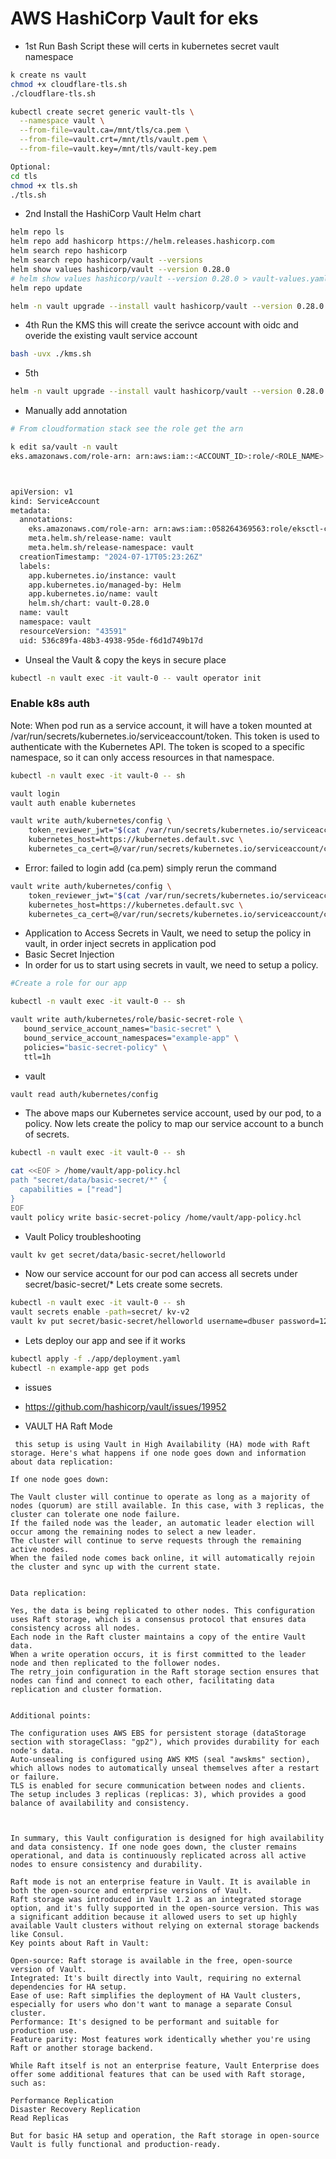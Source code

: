 # AWS HashiCorp Vault for eks

- 1st Run Bash Script these will certs in kubernetes secret vault namespace

```bash
k create ns vault
chmod +x cloudflare-tls.sh
./cloudflare-tls.sh

kubectl create secret generic vault-tls \
  --namespace vault \
  --from-file=vault.ca=/mnt/tls/ca.pem \
  --from-file=vault.crt=/mnt/tls/vault.pem \
  --from-file=vault.key=/mnt/tls/vault-key.pem

Optional:
cd tls
chmod +x tls.sh
./tls.sh
```

- 2nd Install the HashiCorp Vault Helm chart
```bash
helm repo ls
helm repo add hashicorp https://helm.releases.hashicorp.com
helm search repo hashicorp
helm search repo hashicorp/vault --versions
helm show values hashicorp/vault --version 0.28.0
# helm show values hashicorp/vault --version 0.28.0 > vault-values.yaml
helm repo update

helm -n vault upgrade --install vault hashicorp/vault --version 0.28.0 --values eks-values.yaml --create-namespace --wait
```

- 4th Run the KMS this will create the serivce account with oidc and overide the existing vault service account
```bash
bash -uvx ./kms.sh
```

- 5th 
```bash
helm -n vault upgrade --install vault hashicorp/vault --version 0.28.0 --values eks-values.yaml --create-namespace --wait 
```

- Manually add annotation 
```bash
# From cloudformation stack see the role get the arn

k edit sa/vault -n vault
eks.amazonaws.com/role-arn: arn:aws:iam::<ACCOUNT_ID>:role/<ROLE_NAME>



apiVersion: v1
kind: ServiceAccount
metadata:
  annotations:
    eks.amazonaws.com/role-arn: arn:aws:iam::058264369563:role/eksctl-cloudgeeks-eks-dev-addon-iamserviceacc-Role1-8z5zkEXDHGO4
    meta.helm.sh/release-name: vault
    meta.helm.sh/release-namespace: vault
  creationTimestamp: "2024-07-17T05:23:26Z"
  labels:
    app.kubernetes.io/instance: vault
    app.kubernetes.io/managed-by: Helm
    app.kubernetes.io/name: vault
    helm.sh/chart: vault-0.28.0
  name: vault
  namespace: vault
  resourceVersion: "43591"
  uid: 536c89fa-48b3-4938-95de-f6d1d749b17d
```

- Unseal the Vault & copy the keys in secure place
```bash
kubectl -n vault exec -it vault-0 -- vault operator init
```

### Enable k8s auth

Note: When pod run as a service account, it will have a token mounted at /var/run/secrets/kubernetes.io/serviceaccount/token. This token is used to authenticate with the Kubernetes API. The token is scoped to a specific namespace, so it can only access resources in that namespace.

```bash
kubectl -n vault exec -it vault-0 -- sh

vault login
vault auth enable kubernetes

vault write auth/kubernetes/config \
    token_reviewer_jwt="$(cat /var/run/secrets/kubernetes.io/serviceaccount/token)" \
    kubernetes_host=https://kubernetes.default.svc \
    kubernetes_ca_cert=@/var/run/secrets/kubernetes.io/serviceaccount/ca.crt
```

- Error: failed to login add (ca.pem) simply rerun the command
```bash
vault write auth/kubernetes/config \
    token_reviewer_jwt="$(cat /var/run/secrets/kubernetes.io/serviceaccount/token)" \
    kubernetes_host=https://kubernetes.default.svc \
    kubernetes_ca_cert=@/var/run/secrets/kubernetes.io/serviceaccount/ca.crt
```
- Application to Access Secrets in Vault, we need to setup the policy in vault, in order inject secrets in application pod
- Basic Secret Injection
- In order for us to start using secrets in vault, we need to setup a policy.

```bash
#Create a role for our app

kubectl -n vault exec -it vault-0 -- sh 

vault write auth/kubernetes/role/basic-secret-role \
   bound_service_account_names="basic-secret" \
   bound_service_account_namespaces="example-app" \
   policies="basic-secret-policy" \
   ttl=1h
```

- vault
```bash
vault read auth/kubernetes/config
```

- The above maps our Kubernetes service account, used by our pod, to a policy. Now lets create the policy to map our service account to a bunch of secrets.

```bash
kubectl -n vault exec -it vault-0 -- sh 

cat <<EOF > /home/vault/app-policy.hcl
path "secret/data/basic-secret/*" {
  capabilities = ["read"]
}
EOF
vault policy write basic-secret-policy /home/vault/app-policy.hcl
```

- Vault Policy troubleshooting
```bash
vault kv get secret/data/basic-secret/helloworld
```

- Now our service account for our pod can access all secrets under secret/basic-secret/* Lets create some secrets.

```bash
kubectl -n vault exec -it vault-0 -- sh 
vault secrets enable -path=secret/ kv-v2
vault kv put secret/basic-secret/helloworld username=dbuser password=12345678
```

- Lets deploy our app and see if it works
```bash
kubectl apply -f ./app/deployment.yaml
kubectl -n example-app get pods
```

- issues
- https://github.com/hashicorp/vault/issues/19952

- VAULT HA Raft Mode
```explain
 this setup is using Vault in High Availability (HA) mode with Raft storage. Here's what happens if one node goes down and information about data replication:

If one node goes down:

The Vault cluster will continue to operate as long as a majority of nodes (quorum) are still available. In this case, with 3 replicas, the cluster can tolerate one node failure.
If the failed node was the leader, an automatic leader election will occur among the remaining nodes to select a new leader.
The cluster will continue to serve requests through the remaining active nodes.
When the failed node comes back online, it will automatically rejoin the cluster and sync up with the current state.


Data replication:

Yes, the data is being replicated to other nodes. This configuration uses Raft storage, which is a consensus protocol that ensures data consistency across all nodes.
Each node in the Raft cluster maintains a copy of the entire Vault data.
When a write operation occurs, it is first committed to the leader node and then replicated to the follower nodes.
The retry_join configuration in the Raft storage section ensures that nodes can find and connect to each other, facilitating data replication and cluster formation.


Additional points:

The configuration uses AWS EBS for persistent storage (dataStorage section with storageClass: "gp2"), which provides durability for each node's data.
Auto-unsealing is configured using AWS KMS (seal "awskms" section), which allows nodes to automatically unseal themselves after a restart or failure.
TLS is enabled for secure communication between nodes and clients.
The setup includes 3 replicas (replicas: 3), which provides a good balance of availability and consistency.



In summary, this Vault configuration is designed for high availability and data consistency. If one node goes down, the cluster remains operational, and data is continuously replicated across all active nodes to ensure consistency and durability.

Raft mode is not an enterprise feature in Vault. It is available in both the open-source and enterprise versions of Vault.
Raft storage was introduced in Vault 1.2 as an integrated storage option, and it's fully supported in the open-source version. This was a significant addition because it allowed users to set up highly available Vault clusters without relying on external storage backends like Consul.
Key points about Raft in Vault:

Open-source: Raft storage is available in the free, open-source version of Vault.
Integrated: It's built directly into Vault, requiring no external dependencies for HA setup.
Ease of use: Raft simplifies the deployment of HA Vault clusters, especially for users who don't want to manage a separate Consul cluster.
Performance: It's designed to be performant and suitable for production use.
Feature parity: Most features work identically whether you're using Raft or another storage backend.

While Raft itself is not an enterprise feature, Vault Enterprise does offer some additional features that can be used with Raft storage, such as:

Performance Replication
Disaster Recovery Replication
Read Replicas

But for basic HA setup and operation, the Raft storage in open-source Vault is fully functional and production-ready.
```
